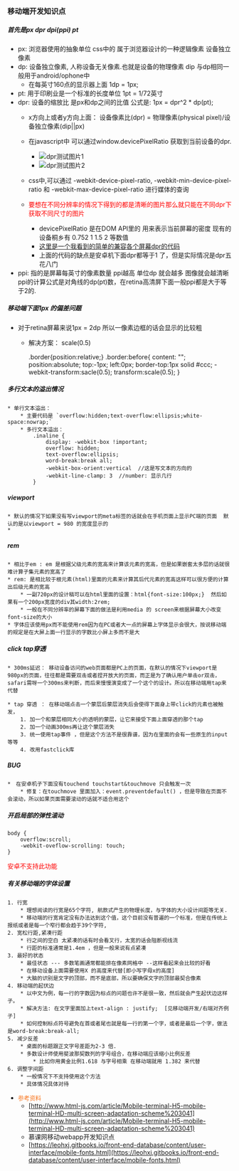 ### 移动端开发知识点

##### 首先是px dpr dpi(ppi) pt 

* px: 浏览器使用的抽象单位 css中的 属于浏览器设计的一种逻辑像素  设备独立像素
* dp: 设备独立像素, 人称设备无关像素.也就是设备的物理像素 dip 与dp相同一般用于android/ophone中 
    * 在每英寸160点的显示器上面 1dp = 1px;
* pt: 用于印刷业是一个标准的长度单位  1pt = 1/72英寸
* dpr: 设备的缩放比 是px和dp之间的比值  公式是: 1px = dpr^2 * dp(pt);
    * x方向上或者y方向上面： 设备像素比(dpr) = 物理像素(physical pixel)/设备独立像素(dip||px)
   
    * 在javascript中 可以通过window.devicePixelRatio 获取到当前设备的dpr.
        * ![dpr测试图片1](http://7xlqb6.com1.z0.glb.clouddn.com/dpr%E6%B5%8B%E8%AF%95%E5%9B%BE%E7%89%871.png)
        * ![dpr测试图片2](http://7xlqb6.com1.z0.glb.clouddn.com/dpr%E6%B5%8B%E8%AF%95%E5%9B%BE%E7%89%872.png)
    * css中,可以通过 -webkit-device-pixel-ratio, -webkit-min-device-pixel-ratio 和 -webkit-max-device-pixel-ratio 进行媒体的查询 
    * <font color = "red">要想在不同分辨率的情况下得到的都是清晰的图片那么就只能在不同dpr下获取不同尺寸的图片</font>
        * devicePixelRatio 是在DOM API里的 用来表示当前屏幕的密度  现有的设备桐乡有 0.752 1 1.5 2 等数值 
        * [这里是一个我看到的简单的兼容各个屏幕dpr的代码](https://github.com/amfe/lib-flexible/issues/11)
        * 上面的代码的缺点是安卓机下面dpr都等于1 了，但是实际情况是dpr五花八门 
* ppi: 指的是屏幕每英寸的像素数量 ppi越高 单位dp 就会越多 图像就会越清晰 ppi的计算公式是对角线的dp(pt)数，在retina高清屏下面一般ppi都是大于等于2的.

##### 移动端下面1px 的偏差问题

* 对于retina屏幕来说1px = 2dp 所以一像素边框的话会显示的比较粗
    * 解决方案： scale(0.5)
    
        .border{position:relative;}
        .border:before{
            content: "";
            position:absolute;
            top:-1px;
            left:0px;
            border-top:1px solid #ccc;
            -webkit-transform:sacle(0.5);
            transform:scale(0.5);
        }

##### 多行文本的溢出情况
    * 单行文本溢出：
        * 主要代码是 `overflow:hidden;text-overflow:ellipsis;white-space:nowrap;`
        * 多行文本溢出：
            .inaline {
                display: -webkit-box !important;
                overflow: hidden;
                text-overflow:ellipsis;
                word-break:break all;
                -webkit-box-orient:vertical  //这是写文本的方向的
                -webkit-line-clamp: 3  //number: 显示几行
            }

##### viewport 
    * 默认的情况下如果没有写viewport的meta标签的话就会在手机页面上显示PC端的页面  默认的是以viewport = 980 的宽度显示的
    * 
    
##### rem 
    * 相比于em : em 是根据父级元素的宽高来计算该元素的宽高，但是如果嵌套太多层的话就很难计算子集元素的宽高了
    * rem: 是相比较于根元素(html)里面的元素来计算其后代元素的宽高这样可以很方便的计算出后级元素的宽高
        * 一副720px的设计稿可以在html里面的设置：html{font-size:100px;}  然后如果有一个200px宽度的div其width:2rem;
        * 一般在不同分辨率的屏幕下面的做法是利用media 的 screen来根据屏幕大小改变font-size的大小
    * 字体应该使用px而不能使用rem因为在PC或者大一点的屏幕上字体显示会很大，按说移动端的规定是在大屏上面一行显示的字数比小屏上多而不是大
    
##### click tap穿透
    * 300ms延迟： 移动设备访问的web页面都是PC上的页面，在默认的情况下viewport是980px的页面，往往都是需要双击或者捏开放大的页面，而正是为了确认用户单击or双击，safari需呀一个300ms来判断，而后来慢慢演变成了一个这个的设计。所以在移动端用tap来代替
    
    * tap 穿透 ： 在移动端点击一个蒙层后蒙层消失后会使得下面身上带click的元素也被触发，
        1. 加一个和蒙层相同大小的透明的蒙层，让它来接受下面上面穿透的那个tap 
        2. 加一个动画300ms再让这个蒙层消失
        3. 统一使用tap事件 ，但是这个方法不是很靠谱，因为在里面的会有一些原生的input 等等
        4. 改用fastclick库

##### BUG

    *　在安卓机子下面没有touchend touchstart&touchmove 只会触发一次
        * 修复：在touchmove 里面加入：event.preventdefault() ，但是导致在页面不会滚动，所以如果页面需要滚动的话就不适合用这个


##### 开启局部的弹性滚动

    body {
        overflow:scroll;
        -webkit-oveflow-scrolling: touch;
    }
    
<font color = "red">安卓不支持此功能</font>

##### 有关移动端的字体设置
    1. 行宽
        * 理想阅读的行宽是65个字符, 航款式产生的物理长度，与字体的大小设计间距等无关. 
        * 移动端的行宽肯定没有办法达到这个值，这个目前没有普遍的一个标准，但是在传统上 报纸或者是每一个窄行都会趋于39个字符,
    2. 宽松行距,紧凑行距
        * 行之间的空白 太紧凑的话有时会看叉行，太宽的话会阻断视线流
        * 行距的标准通常是1.4em ，但是一般来说有点紧凑
    3. 最好的状态
        * 最佳状态 --- 多数笔画通常都能排在像素网格中 --这样看起来会比较的好看
        * 在移动设备上面需要使用X 的高度来代替[即小写字母x的高度]
        * 大脑的识别是文字的顶部，而不是底部，所以要确保文字的顶部最契合像素
    4. 移动端的起伏边
        * 以中文为例，每一行的字数因为标点的问题也许不是很一致，然后就会产生起伏边这样子。
        * 解决方法: 在文字里面加上text-align : justify;  [见移动端开发/右端对齐例子]
        * 如何控制标点符号避免在首或者尾也就是每一行的第一个字，或者是最后一个字，做法是word-break:break-all;
    5. 减少反差
        * 桌面的标题跟正文字号差距为2-3 倍. 
        * 多数设计师使用斐波那契数列的字号组合，在移动端应该缩小比例反差
            * 比如你用黄金比例1.618 与字号相乘 在移动端就用 1.382 来代替
    6. 调整字间距
        * 一般情况下不支持使用这个方法
        * 具体情况具体对待
     
    
* <font color = "#F87219" size = "2px"> 参考资料</font>
    * [http://www.html-js.com/article/Mobile-terminal-H5-mobile-terminal-HD-multi-screen-adaptation-scheme%203041](http://www.html-js.com/article/Mobile-terminal-H5-mobile-terminal-HD-multi-screen-adaptation-scheme%203041)
    * 慕课网移动webapp开发知识点
    * [https://leohxj.gitbooks.io/front-end-database/content/user-interface/mobile-fonts.html](https://leohxj.gitbooks.io/front-end-database/content/user-interface/mobile-fonts.html)
